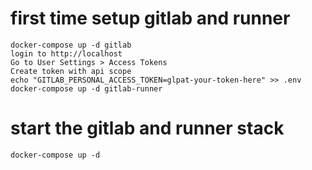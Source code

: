 # first time setup gitlab and runner

```
docker-compose up -d gitlab
login to http://localhost
Go to User Settings > Access Tokens
Create token with api scope
echo "GITLAB_PERSONAL_ACCESS_TOKEN=glpat-your-token-here" >> .env
docker-compose up -d gitlab-runner
```

# start the gitlab and runner stack
```
docker-compose up -d
```
